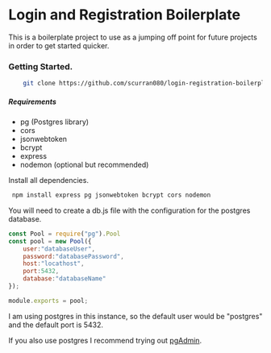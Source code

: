 # Login and Registration Boilerplate
This is a boilerplate project to use as a jumping off point for future projects in order to get started quicker.

### Getting Started.
```bash
	git clone https://github.com/scurran080/login-registration-boilerplate
```

##### Requirements
- pg (Postgres library)
- cors
- jsonwebtoken
- bcrypt
- express
- nodemon (optional but recommended)

Install all dependencies.

```bash
 npm install express pg jsonwebtoken bcrypt cors nodemon
```

You will need to create a db.js file with the configuration for the postgres database.
```js 
const Pool = require("pg").Pool
const pool = new Pool({
	user:"databaseUser",
	password:"databasePassword",
	host:"locathost",
	port:5432,
	database:"databaseName"
});

module.exports = pool;
```
I am using postgres in this instance, so the default user would be "postgres" and the default port is 5432.

If you also use postgres I recommend trying out [pgAdmin](https://www.pgadmin.org/ "PostgreSQL Tool").
